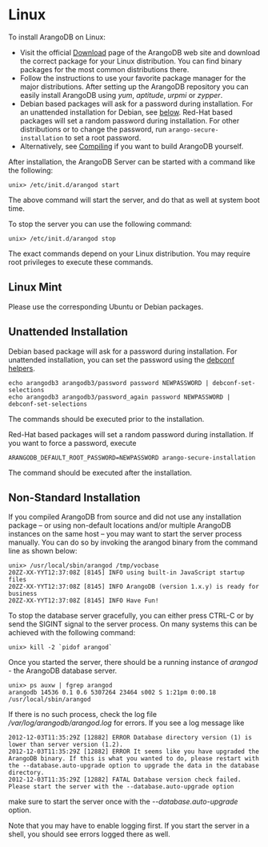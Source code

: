Linux
=====

To install ArangoDB on Linux:

- Visit the official [Download](https://www.arangodb.com/download) page of the
  ArangoDB web site and download the correct package for your Linux distribution.
  You can find binary packages for the most common distributions there.
- Follow the instructions to use your favorite package manager for the
  major distributions. After setting up the ArangoDB repository you can
  easily install ArangoDB using _yum_, _aptitude_, _urpmi_ or _zypper_.
- Debian based packages will ask for a password during installation. For an
  unattended installation for Debian, see [below](#unattended-installation).
  Red-Hat based packages will set a random password during installation.
  For other distributions or to change the password, run
  `arango-secure-installation` to set a root password. 
- Alternatively, see [Compiling](Compiling.md) if you want to build ArangoDB
  yourself.
  
After installation, the ArangoDB Server can be started with a command like the
following:

    unix> /etc/init.d/arangod start
 
The above command will start the server, and do that as well at system boot time.

To stop the server you can use the following command:

    unix> /etc/init.d/arangod stop

The exact commands depend on your Linux distribution.
You may require root privileges to execute these commands.

Linux Mint
----------

Please use the corresponding Ubuntu or Debian packages.

Unattended Installation
-----------------------

Debian based package will ask for a password during installation.
For unattended installation, you can set the password using the
[debconf helpers](http://www.microhowto.info/howto/perform_an_unattended_installation_of_a_debian_package.html).

```
echo arangodb3 arangodb3/password password NEWPASSWORD | debconf-set-selections
echo arangodb3 arangodb3/password_again password NEWPASSWORD | debconf-set-selections
```

The commands should be executed prior to the installation.

Red-Hat based packages will set a random password during installation.
If you want to force a password, execute

```
ARANGODB_DEFAULT_ROOT_PASSWORD=NEWPASSWORD arango-secure-installation
```

The command should be executed after the installation.

Non-Standard Installation
-------------------------

If you compiled ArangoDB from source and did not use any installation
package – or using non-default locations and/or multiple ArangoDB
instances on the same host – you may want to start the server process 
manually. You can do so by invoking the arangod binary from the command
line as shown below:

```
unix> /usr/local/sbin/arangod /tmp/vocbase
20ZZ-XX-YYT12:37:08Z [8145] INFO using built-in JavaScript startup files
20ZZ-XX-YYT12:37:08Z [8145] INFO ArangoDB (version 1.x.y) is ready for business
20ZZ-XX-YYT12:37:08Z [8145] INFO Have Fun!
```

To stop the database server gracefully, you can
either press CTRL-C or by send the SIGINT signal to the server process. 
On many systems this can be achieved with the following command:

    unix> kill -2 `pidof arangod`


Once you started the server, there should be a running instance of *_arangod_* -
the ArangoDB database server.

    unix> ps auxw | fgrep arangod
    arangodb 14536 0.1 0.6 5307264 23464 s002 S 1:21pm 0:00.18 /usr/local/sbin/arangod

If there is no such process, check the log file
*/var/log/arangodb/arangod.log* for errors. If you see a log message like

    2012-12-03T11:35:29Z [12882] ERROR Database directory version (1) is lower than server version (1.2).
    2012-12-03T11:35:29Z [12882] ERROR It seems like you have upgraded the ArangoDB binary. If this is what you wanted to do, please restart with the --database.auto-upgrade option to upgrade the data in the database directory.
    2012-12-03T11:35:29Z [12882] FATAL Database version check failed. Please start the server with the --database.auto-upgrade option

make sure to start the server once with the *--database.auto-upgrade* option.

Note that you may have to enable logging first. If you start the server
in a shell, you should see errors logged there as well.
